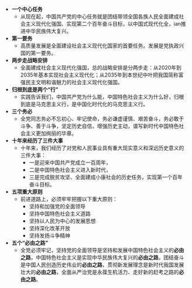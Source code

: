 - **一个中心任务**
  - 从现在起，中国共产党的中心任务就是团结带领全国各族人民全面建成社会主义现代化强国、实现第二个百年奋斗目标，以中国式现代化全，ian推进中华民族伟大复兴。
- **第一要务**
  - 高质量发展是全面建设社会主义现代化国家的首要任务。发展是党执政兴国的第一要务。
- **两步走战略安排**
  - 全面建成社会主义现代化强国，总的战略安排是分两步走：从2020年到2035年基本实现社会主义现代化；从2035年到本世纪中叶把我国简称富强民主文明和谐魅力的社会主义现代化强国。
- **归根到底是两个“行”**
  - 实践告诉我们，中国共产党为什么能，中国特色社会主义为什么好，归根到底是马克思主义行，是中国化时代化的马克思主义行。
- **三个务必**
  - 全党同志务必不忘初心、牢记使命，务必谦虚谨慎、艰苦奋斗，务必敢于斗争、善于斗争，坚定历史自信，增强历史主动，谱写新时代中国特色社会主义更加绚丽的华章。
- **十年来经历了三件大事**
  - 十年来，我们经历了对党和人民事业具有重大现实意义和深远历史意义的三件大事：
    - 一是迎来中国共产党成立一百周年，
    - 二是中国特色社会主义进入新时代，
    - 三是完成脱贫攻坚、全面建成小康社会的历史任务，实现第一个百年奋斗目标。
- **五项重大原则**
  - 前进道路上，必须牢牢把握以下重大原则：
    - 坚持和加强党的全面领导
    - 坚持中国特色社会主义道路
    - 坚持以人民为中心的发展思想
    - 坚持深化改革开放
    - 坚持发扬斗争精神
- **五个“必由之路”**
  - 全党必须牢记，坚持党的全面领导是坚持和发展中国特色社会主义的**必由之路**，中国特色社会主义是实现中华民族伟大复兴的**必由之路**，团结奋斗是中国人民创造历史伟业的**必由之路**，贯彻新发展理念是新时代我国发展壮大的**必由之路**，全面从严治党是永葆生机活力、走好新的赶考之路的**必由之路**。